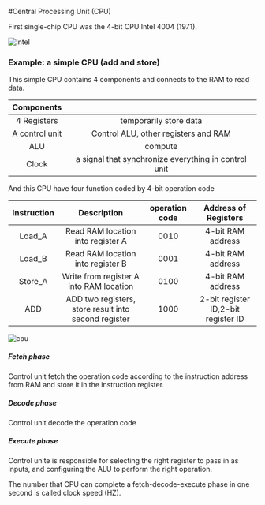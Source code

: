 #Central Processing Unit (CPU)

First single-chip CPU was the 4-bit CPU Intel 4004 (1971).

![intel](/image/intel4004.png)

### Example: a simple CPU (add and store)

This simple CPU contains 4 components and connects to the RAM to read data.

|   Components   |                                          |
| :------------: | :--------------------------------------: |
|  4 Registers   |          temporarily store data          |
| A control unit |   Control ALU, other registers and RAM   |
|      ALU       |                 compute                  |
|     Clock      | a signal that synchronize everything in control unit |

And this CPU have four function coded by 4-bit operation code

| Instruction |               Description                | operation code |        Address of Registers         |
| :---------: | :--------------------------------------: | :------------: | :---------------------------------: |
|   Load_A    |    Read RAM location into register A     |      0010      |          4-bit RAM address          |
|   Load_B    |    Read RAM location into register B     |      0001      |          4-bit RAM address          |
|   Store_A   | Write from register A into RAM location  |      0100      |          4-bit RAM address          |
|     ADD     | ADD two registers, store result into second register |      1000      | 2-bit register ID,2-bit register ID |

![cpu](/image/cpu.png)

##### Fetch phase

Control unit fetch the operation code according to the instruction address from RAM and store it in the instruction register.

##### Decode phase 

Control unit decode the operation code

##### Execute phase

Control unite is responsible for selecting the right register to pass in as inputs, and configuring the ALU to perform the right operation. 



The number that CPU can complete a fetch-decode-execute phase in one second is called clock speed (HZ).